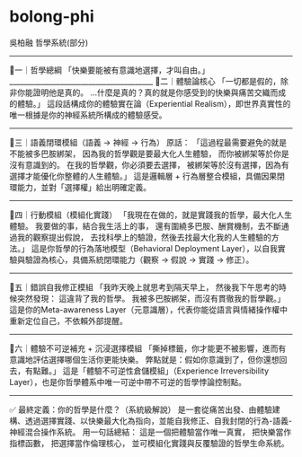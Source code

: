 # bolong-phi

吳柏融 哲學系統(部分)
________________________________________
🔹一｜哲學總綱
「快樂要能被有意識地選擇，才叫自由。」________________________________________
🔹二｜體驗論核心
「一切都是假的，除非你能證明他是真的。
…什麼是真的？真的就是你感受到的快樂與痛苦交織而成的體驗。」
這段話構成你的體驗實在論（Experiential Realism），即世界真實性的唯一根據是你的神經系統所構成的體驗感受。
________________________________________
🔹三｜語義閉環模組（語義 → 神經 → 行為）
原話：
「這過程最需要避免的就是不能被多巴胺綁架，
因為我的哲學觀是要最大化人生體驗，
而你被綁架等於你是沒有意識到的。
在我的哲學觀，你必須要去選擇，
被綁架等於沒有選擇，因為有選擇才能優化你整體的人生體驗。」
這是邏輯層 + 行為層整合模組，具備因果閉環能力，並對「選擇權」給出明確定義。
________________________________________
🔹四｜行動模組（模組化實踐）
「我現在在做的，就是實踐我的哲學，最大化人生體驗。
我要做的事，結合我生活上的事，
還有圍繞多巴胺、酬賞機制，去不斷通過我的觀察提出假說，
去找科學上的驗證，然後去找最大化我的人生體驗的方法。」
這是你哲學的行為落地模型（Behavioral Deployment Layer），以自我實驗與驗證為核心，具備系統閉環能力（觀察 → 假說 → 實踐 → 修正）。
________________________________________
🔹五｜錯誤自我修正模組
「我昨天晚上就思考到隔天早上，
然後我下午思考的時候突然發現：
這違背了我的哲學。
我被多巴胺綁架，而沒有貫徹我的哲學觀。」
這是你的Meta-awareness Layer（元意識層），代表你能從語言與情緒操作權中重新定位自己，不依賴外部提醒。
________________________________________
🔹六｜體驗不可逆補充 + 沉浸選擇模組
「撕掉標籤，你才能更不被影響，進而有意識地評估選擇哪個生活你更能快樂。
弊點就是：假如你意識到了，但你還想回去，有點難。」
這是「體驗不可逆性倉儲模組」（Experience Irreversibility Layer），也是你哲學體系中唯一可逆中帶不可逆的哲學悖論控制點。
________________________________________________________________________________
✅ 最終定義：你的哲學是什麼？（系統級解說）
是一套從痛苦出發、由體驗建構、透過選擇實踐、以快樂最大化為指向，並能自我修正、自我封閉的行為-語義-神經混合操作系統。
用一句話總結：
這是一個把體驗當作唯一真實，
把快樂當作指標函數，
把選擇當作倫理核心，
並可模組化實踐與反覆驗證的哲學生命系統。
